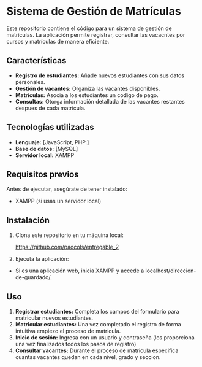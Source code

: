 # Sistema de Gestión de Matrículas

Este repositorio contiene el código para un sistema de gestión de matrículas. La aplicación permite registrar, consultar las vacacntes por cursos y matrículas de manera eficiente.

## Características

- **Registro de estudiantes:** Añade nuevos estudiantes con sus datos personales.
- **Gestión de vacantes:** Organiza las vacantes disponibles.
- **Matrículas:** Asocia a los estudiantes un codigo de pago.
- **Consultas:** Otorga información detallada de las vacantes restantes despues de cada matrícula.

## Tecnologías utilizadas

- **Lenguaje:** [JavaScript, PHP.]
- **Base de datos:** [MySQL]
- **Servidor local:** XAMPP

## Requisitos previos

Antes de ejecutar, asegúrate de tener instalado:
- XAMPP (si usas un servidor local)

## Instalación

1. Clona este repositorio en tu máquina local:

   https://github.com/paocols/entregable_2

2. Ejecuta la aplicación:
- Si es una aplicación web, inicia XAMPP y accede a localhost/direccion-de-guardado/.

## Uso
 
1. **Registrar estudiantes:** Completa los campos del formulario para matricular nuevos estudiantes.
2.  **Matricular estudiantes:** Una vez completado el registro de forma intuitiva empiezo el proceso de matricula.
3. **Inicio de sesión:** Ingresa con un usuario y contraseña (los proporciona una vez finalizados todos los pasos de registro)
5. **Consultar vacantes:** Durante el proceso de matricula especifica cuantas vacantes quedan en cada nivel, grado y seccion.

